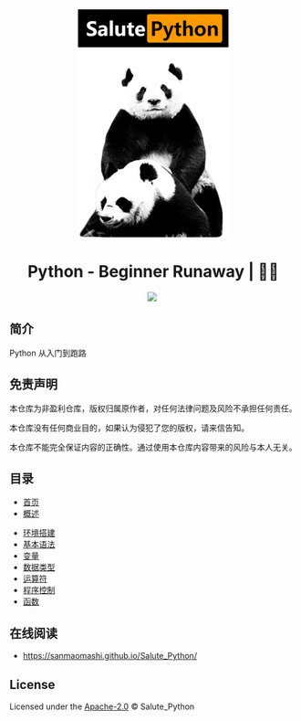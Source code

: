 <div align="center">
  <a href="https://github.com/sanmaomashi/Salute_Python">
    <img src="https://raw.githubusercontent.com/sanmaomashi/Salute_Python/main/img/1.jpg" height="400">
  </a>
  <h1>Python - Beginner Runaway | 🚴‍♂️</h1>
  <img src="https://img.shields.io/github/repo-size/sanmaomashi/Salute_Python.svg?label=Repo%20size&style=flat-square" height="20">
  <img src="https://img.shields.io/badge/License-Apache%202.0-purple" data-origin="https://img.shields.io/badge/License-Apache%202.0-blue" alt="">
</div>


## 简介

Python 从入门到跑路



## 免责声明

本仓库为非盈利仓库，版权归属原作者，对任何法律问题及风险不承担任何责任。

本仓库没有任何商业目的，如果认为侵犯了您的版权，请来信告知。

本仓库不能完全保证内容的正确性。通过使用本仓库内容带来的风险与本人无关。



## 目录

- [首页](https://github.com/sanmaomashi/Salute_Python/blob/main/docs/README.md)
- [概述](https://github.com/sanmaomashi/Salute_Python/tree/main/docs/sections/1.概述.md)

* [环境搭建](https://github.com/sanmaomashi/Salute_Python/tree/main/docs/sections/2.环境搭建.md)
* [基本语法](https://github.com/sanmaomashi/Salute_Python/blob/main/docs/3.%E5%9F%BA%E7%A1%80/1.%E5%9F%BA%E6%9C%AC%E8%AF%AD%E6%B3%95.md)
* [变量](https://github.com/sanmaomashi/Salute_Python/blob/main/docs/3.%E5%9F%BA%E7%A1%80/2.%E5%8F%98%E9%87%8F.md)
* [数据类型](3.基础/3.数据类型.md)
* [运算符](3.基础/4.运算符.md)
* [程序控制](3.基础/5.程序控制.md)
* [函数](3.基础/6.函数.md)



## 在线阅读

- https://sanmaomashi.github.io/Salute_Python/



## License

Licensed under the [Apache-2.0](http://choosealicense.com/licenses/apache/) © Salute_Python

